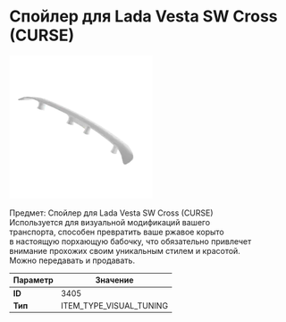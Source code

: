 # Спойлер для Lada Vesta SW Cross (CURSE)

![Item Image](../img/3405.webp?raw=true)

Предмет: Спойлер для Lada Vesta SW Cross (CURSE)<br>Используется для визуальной модификаций вашего<br>транспорта, способен превратить ваше ржавое корыто<br>в настоящую порхающую бабочку, что обязательно привлечет<br>внимание прохожих своим уникальным стилем и красотой.<br>Можно передавать и продавать.


| Параметр | Значение |
|----------|----------|
| **ID** | 3405 |
| **Тип** | ITEM_TYPE_VISUAL_TUNING |

